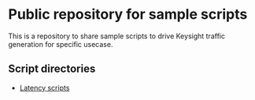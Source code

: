 # Public repository for sample scripts
This is a repository to share sample scripts to drive Keysight traffic generation for specific usecase. 


## Script directories
* [Latency scripts](LatencyScripts)